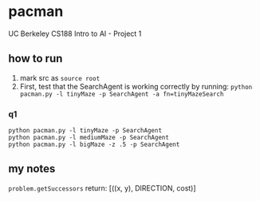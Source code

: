# pacman
UC Berkeley CS188 Intro to AI - Project 1

## how to run
1. mark src as ```source root```
2. First, test that the SearchAgent is working correctly by running: 
```python pacman.py -l tinyMaze -p SearchAgent -a fn=tinyMazeSearch```

### q1
```python pacman.py -l tinyMaze -p SearchAgent```  
```python pacman.py -l mediumMaze -p SearchAgent```  
```python pacman.py -l bigMaze -z .5 -p SearchAgent```

## my notes
```problem.getSuccessors``` return: [((x, y), DIRECTION, cost)]